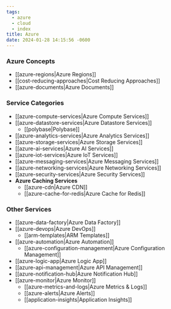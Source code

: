 ```yaml
---
tags:
  - azure
  - cloud
  - index
title: Azure
date: 2024-01-28 14:15:56 -0600
---
```


### Azure Concepts

* [[azure-regions|Azure Regions]]
* [[cost-reducing-approaches|Cost Reducing Approaches]]
* [[azure-documents|Azure Documents]]

### Service Categories

* [[azure-compute-services|Azure Compute Services]]
* [[azure-datastore-services|Azure Datastore Services]]
	* [[polybase|Polybase]]
* [[azure-analytics-services|Azure Analytics Services]]
* [[azure-storage-services|Azure Storage Services]]
* [[azure-ai-services|Azure AI Services]]
* [[azure-iot-services|Azure IoT Services]]
* [[azure-messaging-services|Azure Messaging Services]]
* [[azure-networking-services|Azure Networking Services]]
* [[azure-security-services|Azure Security Services]]
* **Azure Caching Services**
	* [[azure-cdn|Azure CDN]]
	* [[azure-cache-for-redis|Azure Cache for Redis]]

### Other Services

* [[azure-data-factory|Azure Data Factory]]
* [[azure-devops|Azure DevOps]]
	* [[arm-templates|ARM Templates]]
* [[azure-automation|Azure Automation]]
	* [[azure-configuration-management|Azure Configuration Management]]
* [[azure-logic-app|Azure Logic App]]
* [[azure-api-management|Azure API Management]]
* [[azure-notification-hub|Azure Notification Hub]]
* [[azure-monitor|Azure Monitor]]
	* [[azure-metrics-and-logs|Azure Metrics & Logs]]
	* [[azure-alerts|Azure Alerts]]
	* [[application-insights|Application Insights]]
